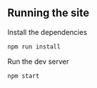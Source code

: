 ## Running the site
Install the dependencies
```
npm run install
```
Run the dev server
```
npm start
```
